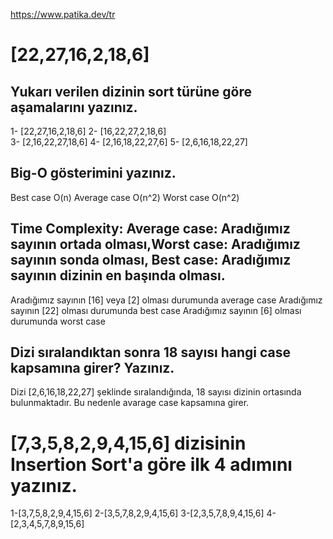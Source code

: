https://www.patika.dev/tr

# [22,27,16,2,18,6] 

## Yukarı verilen dizinin sort türüne göre aşamalarını yazınız.

1- [22,27,16,2,18,6] 
2- [16,22,27,2,18,6]  
3- [2,16,22,27,18,6] 
4- [2,16,18,22,27,6]
5- [2,6,16,18,22,27]



## Big-O gösterimini yazınız.
Best case     O(n)
Average case  O(n^2)
Worst case    O(n^2)


## Time Complexity: Average case: Aradığımız sayının ortada olması,Worst case: Aradığımız sayının sonda olması, Best case: Aradığımız sayının dizinin en başında olması.
Aradığımız sayının [16] veya [2] olması durumunda average case
Aradığımız sayının [22] olması durumunda best case
Aradığımız sayının [6] olması durumunda worst case


## Dizi sıralandıktan sonra 18 sayısı hangi case kapsamına girer? Yazınız.
Dizi [2,6,16,18,22,27] şeklinde sıralandığında, 18 sayısı dizinin ortasında bulunmaktadır. Bu nedenle avarage case kapsamına girer.




# [7,3,5,8,2,9,4,15,6] dizisinin Insertion Sort'a göre ilk 4 adımını yazınız.
1-[3,7,5,8,2,9,4,15,6]
2-[3,5,7,8,2,9,4,15,6]
3-[2,3,5,7,8,9,4,15,6]
4-[2,3,4,5,7,8,9,15,6]


